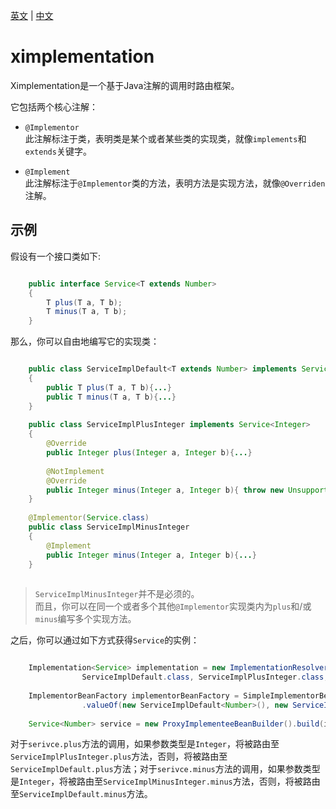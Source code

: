 [英文](README.md) | [中文](README_zh-CN.md)

# ximplementation
Ximplementation是一个基于Java注解的调用时路由框架。

它包括两个核心注解：

* `@Implementor`  
此注解标注于类，表明类是某个或者某些类的实现类，就像`implements`和`extends`关键字。

* `@Implement`  
此注解标注于`@Implementor`类的方法，表明方法是实现方法，就像`@Overriden`注解。


## 示例
假设有一个接口类如下:

```java

	public interface Service<T extends Number>
	{
		T plus(T a, T b);
		T minus(T a, T b);
	}
```

那么，你可以自由地编写它的实现类：

```java

	public class ServiceImplDefault<T extends Number> implements Service<T>
	{
		public T plus(T a, T b){...}
		public T minus(T a, T b){...}
	}
	
	public class ServiceImplPlusInteger implements Service<Integer>
	{
		@Override
		public Integer plus(Integer a, Integer b){...}
		
		@NotImplement
		@Override
		public Integer minus(Integer a, Integer b){ throw new UnsupportedOperationException(); }
	}
	
	@Implementor(Service.class)
	public class ServiceImplMinusInteger
	{
		@Implement
		public Integer minus(Integer a, Integer b){...}
	}
	
```

> `ServiceImplMinusInteger`并不是必须的。  
> 而且，你可以在同一个或者多个其他`@Implementor`实现类内为`plus`和/或`minus`编写多个实现方法。

之后，你可以通过如下方式获得`Service`的实例：

```java

	Implementation<Service> implementation = new ImplementationResolver().resolve(Service.class,
			 	ServiceImplDefault.class, ServiceImplPlusInteger.class, ServiceImplMinusInteger.class);
	
	ImplementorBeanFactory implementorBeanFactory = SimpleImplementorBeanFactory
				.valueOf(new ServiceImplDefault<Number>(), new ServiceImplPlusInteger(), new ServiceImplMinusInteger());
	
	Service<Number> service = new ProxyImplementeeBeanBuilder().build(implementation, implementorBeanFactory);
```

对于`serivce.plus`方法的调用，如果参数类型是`Integer`，将被路由至`ServiceImplPlusInteger.plus`方法，否则，将被路由至`ServiceImplDefault.plus`方法；对于`serivce.minus`方法的调用，如果参数类型是`Integer`，将被路由至`ServiceImplMinusInteger.minus`方法，否则，将被路由至`ServiceImplDefault.minus`方法。